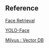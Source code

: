 ## Reference
[Face Retrieval](https://github.com/gallardorafael/sentinel-face-retrieval/tree/dev)

[YOLO-Face](https://github.com/akanametov/yolo-face)

[Milvus : Vector DB](https://github.com/milvus-io/milvus)